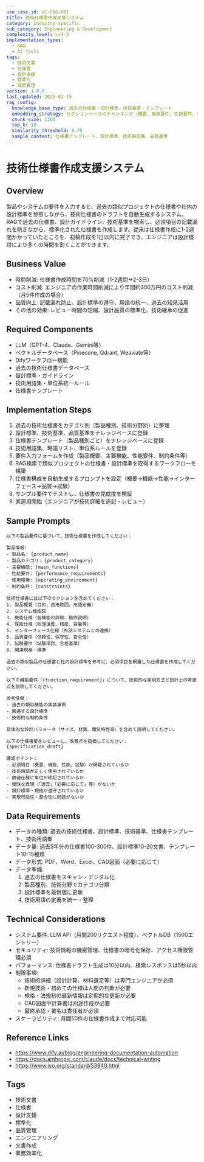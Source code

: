 ```yaml
---
use_case_id: UC-ENG-001
title: 技術仕様書作成支援システム
category: Industry-specific
sub_category: Engineering & Development
complexity_level: Lv4-5
implementation_types:
  - RAG
  - AI Tools
tags:
  - 技術文書
  - 仕様書
  - 設計支援
  - 標準化
  - 品質管理
version: 1.0.0
last_updated: 2025-01-15
rag_config:
  knowledge_base_type: 過去の仕様書・設計標準・技術基準・テンプレート
  embedding_strategy: セクションベースのチャンキング（概要、機能要件、性能要件、制約条件）
  chunk_size: 1200
  top_k: 10
  similarity_threshold: 0.75
  sample_content: 仕様書テンプレート、設計標準、技術用語集、品質基準
---
```


# 技術仕様書作成支援システム

## Overview

製品やシステムの要件を入力すると、過去の類似プロジェクトの仕様書や社内の設計標準を参照しながら、技術仕様書のドラフトを自動生成するシステム。RAGで過去の仕様書、設計ガイドライン、技術基準を検索し、必須項目の記載漏れを防ぎながら、標準化された仕様書を作成します。従来は仕様書作成に1-2週間かかっていたところを、初稿作成を1日以内に完了でき、エンジニアは設計検討により多くの時間を割くことができます。

## Business Value

- 時間削減: 仕様書作成時間を70%削減（1-2週間→2-3日）
- コスト削減: エンジニアの作業時間削減により年間約300万円のコスト削減（月5件作成の場合）
- 品質向上: 記載漏れ防止、設計標準の遵守、用語の統一、過去の知見活用
- その他の効果: レビュー時間の短縮、設計品質の標準化、技術継承の促進

## Required Components

- LLM（GPT-4、Claude、Gemini等）
- ベクトルデータベース（Pinecone, Qdrant, Weaviate等）
- Difyワークフロー機能
- 過去の技術仕様書データベース
- 設計標準・ガイドライン
- 技術用語集・単位系統一ルール
- 仕様書テンプレート

## Implementation Steps

1. 過去の技術仕様書をカテゴリ別（製品種別、技術分野別）に整理
2. 設計標準、技術基準、品質基準をナレッジベースに登録
3. 仕様書テンプレート（製品種別ごと）をナレッジベースに登録
4. 技術用語集、略語リスト、単位系ルールを登録
5. 要件入力フォームを作成（製品概要、主要機能、性能要件、制約条件等）
6. RAG検索で類似プロジェクトの仕様書・設計標準を取得するワークフローを構築
7. 仕様書構成を自動生成するプロンプトを設定（概要→機能→性能→インターフェース→品質→試験）
8. サンプル要件でテストし、仕様書の完成度を検証
9. 実運用開始（エンジニアが技術詳細を追記・レビュー）

## Sample Prompts

```
以下の製品要件に基づいて、技術仕様書を作成してください：

製品情報:
- 製品名: {product_name}
- 製品カテゴリ: {product_category}
- 主要機能: {main_functions}
- 性能要件: {performance_requirements}
- 使用環境: {operating_environment}
- 制約条件: {constraints}

技術仕様書には以下のセクションを含めてください：
1. 製品概要（目的、適用範囲、用語定義）
2. システム構成図
3. 機能仕様（各機能の詳細、動作説明）
4. 性能仕様（処理速度、精度、容量等）
5. インターフェース仕様（外部システムとの連携）
6. 品質要件（信頼性、保守性、安全性）
7. 試験要件（試験項目、合格基準）
8. 関連規格・標準

過去の類似製品の仕様書と社内設計標準を参考に、必須項目を網羅した仕様書を作成してください。
```

```
以下の機能要件「{function_requirement}」について、技術的な実現方法と設計上の考慮点を説明してください。

参考情報：
- 過去の類似機能の実装事例
- 関連する設計標準
- 技術的な制約条件

具体的な設計パラメータ（サイズ、材質、電気特性等）を含めて説明してください。
```

```
以下の仕様書案をレビューし、改善点を指摘してください：
{specification_draft}

確認ポイント：
- 必須項目（概要、機能、性能、試験）が網羅されているか
- 技術用語が正しく使用されているか
- 数値仕様に単位が明記されているか
- 曖昧な表現（「適宜」「必要に応じて」等）がないか
- 設計標準・規格が遵守されているか
- 実現可能性・整合性に問題がないか
```

## Data Requirements

- データの種類: 過去の技術仕様書、設計標準、技術基準、仕様書テンプレート、技術用語集
- データ量: 過去5年分の仕様書100-300件、設計標準10-20文書、テンプレート10-15種類
- データ形式: PDF、Word、Excel、CAD図面（必要に応じて）
- データ準備:
  1. 過去の仕様書をスキャン・デジタル化
  2. 製品種別、技術分野でカテゴリ分類
  3. 設計標準を最新版に更新
  4. 技術用語の定義を統一・整理

## Technical Considerations

- システム要件: LLM API（月間200リクエスト程度）、ベクトルDB（1500エントリー）
- セキュリティ: 技術情報の機密管理、仕様書の暗号化保存、アクセス権限管理必須
- パフォーマンス: 仕様書ドラフト生成は10分以内、検索レスポンスは5秒以内
- 制限事項:
  - 技術的詳細（設計計算、材料選定等）は専門エンジニアが必須
  - 新規技術・初めての仕様は人間の判断が必要
  - 規格・法規制の最新情報は定期的な更新が必要
  - CAD図面や計算書は別途作成が必要
  - 最終承認・署名は責任者が必須
- スケーラビリティ: 月間50件の仕様書作成まで対応可能

## Reference Links

- https://www.dify.ai/blog/engineering-documentation-automation
- https://docs.anthropic.com/claude/docs/technical-writing
- https://www.iso.org/standard/53940.html

## Tags

- 技術文書
- 仕様書
- 設計支援
- 標準化
- 品質管理
- エンジニアリング
- 文書作成
- 業務効率化
